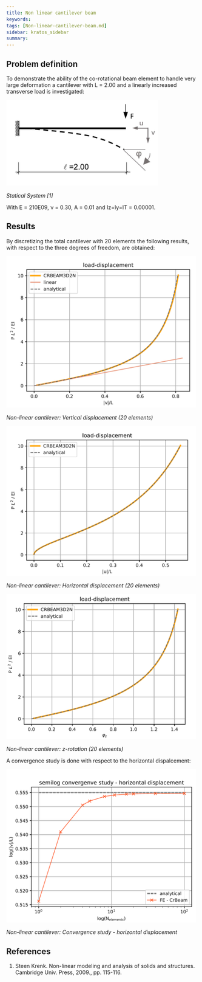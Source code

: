 ```yaml
---
title: Non linear cantilever beam
keywords: 
tags: [Non-linear-cantilever-beam.md]
sidebar: kratos_sidebar
summary: 
---
```


## Problem definition
To demonstrate the ability of the co-rotational beam element to handle very large deformation a cantilever with L = 2.00 and a linearly increased transverse load is investigated:

<img src="https://raw.githubusercontent.com/KratosMultiphysics/Documentation/master/Wiki_files/Application_cases/Non_linear_cantilever_beam/beamnonlinearcantileverSys.jpg" width="400">

_Statical System [1]_

With E = 210E09, ν = 0.30, A = 0.01 and Iz=Iy=IT = 0.00001.

## Results

By discretizing the total cantilever with 20 elements the following results, with respect to the three degrees of freedom, are obtained:

<img src="https://raw.githubusercontent.com/KratosMultiphysics/Documentation/master/Wiki_files/Application_cases/Non_linear_cantilever_beam/CantV.PNG" width="500">

_Non-linear cantilever: Vertical displacement (20 elements)_

<img src="https://raw.githubusercontent.com/KratosMultiphysics/Documentation/master/Wiki_files/Application_cases/Non_linear_cantilever_beam/CantU.PNG" width="500">

_Non-linear cantilever: Horizontal displacement (20 elements)_

<img src="https://raw.githubusercontent.com/KratosMultiphysics/Documentation/master/Wiki_files/Application_cases/Non_linear_cantilever_beam/Cantphi.PNG" width="500">

_Non-linear cantilever: z-rotation (20 elements)_


A convergence study is done with respect to the horizontal dispalcement:

<img src="https://raw.githubusercontent.com/KratosMultiphysics/Documentation/master/Wiki_files/Application_cases/Non_linear_cantilever_beam/uConverg.PNG" width="500">

_Non-linear cantilever: Convergence study - horizontal displacement_



## References
1. Steen Krenk. Non-linear modeling and analysis of solids and structures. Cambridge
Univ. Press, 2009., pp. 115-116.